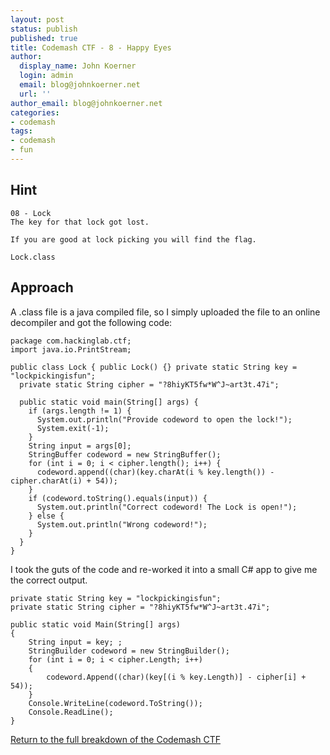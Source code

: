 ```yaml
---
layout: post
status: publish
published: true
title: Codemash CTF - 8 - Happy Eyes
author:
  display_name: John Koerner
  login: admin
  email: blog@johnkoerner.net
  url: ''
author_email: blog@johnkoerner.net
categories:
- codemash
tags:
- codemash
- fun
---
```


Hint
---
```
08 - Lock
The key for that lock got lost.

If you are good at lock picking you will find the flag.

Lock.class
```

Approach
---
A .class file is a java compiled file, so I simply uploaded the file to an online decompiler and got the following code:

```
package com.hackinglab.ctf;
import java.io.PrintStream;

public class Lock { public Lock() {} private static String key = "lockpickingisfun";
  private static String cipher = "?8hiyKT5fw*W^J~art3t.47i";
  
  public static void main(String[] args) {
    if (args.length != 1) {
      System.out.println("Provide codeword to open the lock!");
      System.exit(-1);
    }
    String input = args[0];
    StringBuffer codeword = new StringBuffer();
    for (int i = 0; i < cipher.length(); i++) {
      codeword.append((char)(key.charAt(i % key.length()) - cipher.charAt(i) + 54));
    }
    if (codeword.toString().equals(input)) {
      System.out.println("Correct codeword! The Lock is open!");
    } else {
      System.out.println("Wrong codeword!");
    }
  }
}
```

I took the guts of the code and re-worked it into a small C# app to give me the correct output.

```
private static String key = "lockpickingisfun";
private static String cipher = "?8hiyKT5fw*W^J~art3t.47i";

public static void Main(String[] args)
{
    String input = key; ;
    StringBuilder codeword = new StringBuilder();
    for (int i = 0; i < cipher.Length; i++)
    {
        codeword.Append((char)(key[(i % key.Length)] - cipher[i] + 54));
    }
    Console.WriteLine(codeword.ToString());
    Console.ReadLine();
}
```

[Return to the full breakdown of the Codemash CTF](/codemash/codemash-ctf-breakdown/)